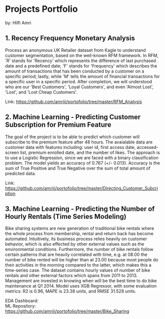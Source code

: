 # Projects Portfolio  
by: Hilfi Amri

## 1. Recency Frequency Monetary Analysis  
Process an anonymous UK Retailer dataset from Kagle to understand customer segmentation, based on the well-known RFM framework.
In RFM, 'R' stands for 'Recency' which represents the difference of last purchased date and a predefined date; 'F' stands for 'Frequency'
which describes the amount of transactions that has been conducted by a customer on a specific period; lastly, while 'M' tells the amount
of financial transactions for a specific user in a specific period. After completion, we will understood who are our 'Best Customers', 
'Loyal Customers', and even 'Almost Lost', 'Lost', and 'Lost Cheap Customers'.  
  
Link: https://github.com/amriii/portofolio/tree/master/RFM_Analysis

## 2. Machine Learning - Predicting Customer Subscription for Premium Feature
The goal of the project is to be able to predict which customer will subscribe to the premium feature after 48 hours. The avaialable data are customer data with features including: user id, first access date, accessed-screen list, premium enrolled date, and the number of likes. The approach is to use a Logistic Regression, since we are faced with a binary classification problem. The model yields an accuracy of 0.767 (+/- 0.013). 
Accuracy is the sum of True Positive and True Negative over the sum of total amount of predicted data.  
  
Link: https://github.com/amriii/portofolio/tree/master/Directing_Customer_Subcription

## 3. Machine Learning - Predicting the Number of Hourly Rentals (Time Series Modeling)
Bike sharing systems are new generation of traditional bike rentals where the whole process from membership, 
rental and return back has become automated. Intuitively, its business process relies heavily on customer behavior, which is also effected by other external values such as the environmental conditions. Furthermore, the number of bike rentals follow certain patterns that are heavily correlated with time, e.g. at 08.00 the number of bike rented will be higher than at 23.00 because most people do their activities in the morning compared to the latter, which makes this a time-series case. The dataset contains hourly values of number of bike rentals and other external factors which spans from 2011 to 2013. Management are invested in knowing when will be the best time to do bike maintenance at Q1 2014. Model uses XGB Regressor, with some evaluation metrics: R2 is 0.96, MAPE is 23.38 units, and RMSE 31.528 units.  
  
EDA Dashboard:  
ML Repository: https://github.com/amriii/portofolio/tree/master/Bike_Sharing

